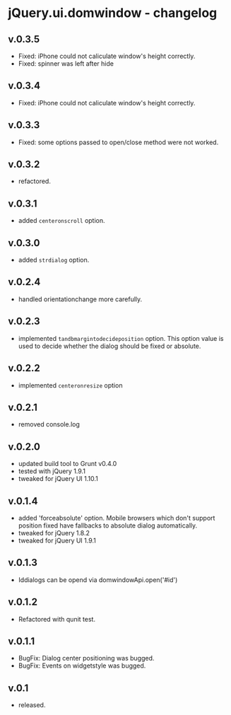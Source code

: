 # jQuery.ui.domwindow - changelog

## v.0.3.5

* Fixed: iPhone could not caliculate window's height correctly.
* Fixed: spinner was left after hide

## v.0.3.4

* Fixed: iPhone could not caliculate window's height correctly.

## v.0.3.3

* Fixed: some options passed to open/close method were not worked.

## v.0.3.2

* refactored.

## v.0.3.1

* added `centeronscroll` option.

## v.0.3.0

* added `strdialog` option.

## v.0.2.4

* handled orientationchange more carefully.

## v.0.2.3

* implemented `tandbmargintodecideposition` option. This option value is used to decide whether the dialog should be fixed or absolute.

## v.0.2.2

* implemented `centeronresize` option

## v.0.2.1

* removed console.log

## v.0.2.0

* updated build tool to Grunt v0.4.0
* tested with jQuery 1.9.1
* tweaked for jQuery UI 1.10.1

## v.0.1.4

* added 'forceabsolute' option. Mobile browsers which don't support position fixed have fallbacks to absolute dialog automatically.
* tweaked for jQuery 1.8.2
* tweaked for jQuery UI 1.9.1

## v.0.1.3

* Iddialogs can be opend via domwindowApi.open('#id')

## v.0.1.2

* Refactored with qunit test.

## v.0.1.1

* BugFix: Dialog center positioning was bugged.
* BugFix: Events on widgetstyle was bugged.

## v.0.1

* released.

